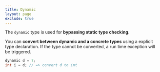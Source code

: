 ```yaml
---
title: Dynamic
layout: page
exclude: true
---
```


The `dynamic` type is used for **bypassing static type checking**.

You can **convert between dynamic and a concrete types** using a explicit type declaration. If the type cannot be converted, a run time exception will be triggered.
```csharp
dynamic d = 7;
int i = d; // => convert d to int
```


<!--stackedit_data:
eyJoaXN0b3J5IjpbLTEzNjk3ODgzMjUsLTExODE2MTEzMDZdfQ
==
-->